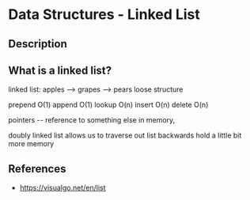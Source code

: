 # Data Structures - Linked List


## Description


## What is a linked list?
linked list: apples --> grapes --> pears
loose structure

prepend O(1)
append O(1)
lookup O(n)
insert O(n)
delete O(n)


pointers -- reference to something else in memory, 



doubly linked list
allows us to traverse out list backwards
hold a little bit more memory




## References
- https://visualgo.net/en/list



